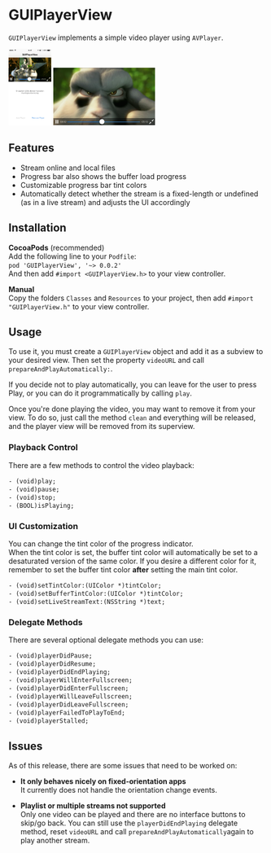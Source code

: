 # GUIPlayerView
`GUIPlayerView` implements a simple video player using `AVPlayer`.

<img src="portrait.png" alt="Portrait screenshot" style="height:150px">

<img src="landscape.png" alt="Landscape screenshot" style="width:200px">

## Features
* Stream online and local files
* Progress bar also shows the buffer load progress
* Customizable progress bar tint colors
* Automatically detect whether the stream is a fixed-length or undefined (as in a live stream) and adjusts the UI accordingly

## Installation
**CocoaPods** (recommended)  
Add the following line to your `Podfile`:  
`pod 'GUIPlayerView', '~> 0.0.2'`  
And then add `#import <GUIPlayerView.h>` to your view controller.

**Manual**  
Copy the folders `Classes` and `Resources` to your project, then add `#import "GUIPlayerView.h"` to your view controller.
## Usage
To use it, you must create a `GUIPlayerView` object and add it as a subview to your desired view.
Then set the property `videoURL` and call `prepareAndPlayAutomatically:`.

If you decide not to play automatically, you can leave for the user to press Play, or you can do it programmatically by calling `play`.

Once you're done playing the video, you may want to remove it from your view. To do so, just call the method `clean` and everything will be released, and the player view will be removed from its superview.

### Playback Control
There are a few methods to control the video playback:
```obj-c
- (void)play;
- (void)pause;
- (void)stop;
- (BOOL)isPlaying;
```

### UI Customization
You can change the tint color of the progress indicator.  
When the tint color is set, the buffer tint color will automatically be set to a desaturated version of the same color. If you desire a different color for it, remember to set the buffer tint color **after** setting the main tint color.
```obj-c
- (void)setTintColor:(UIColor *)tintColor;
- (void)setBufferTintColor:(UIColor *)tintColor;
- (void)setLiveStreamText:(NSString *)text;
```
### Delegate Methods
There are several optional delegate methods you can use:
```obj-c
- (void)playerDidPause;
- (void)playerDidResume;
- (void)playerDidEndPlaying;
- (void)playerWillEnterFullscreen;
- (void)playerDidEnterFullscreen;
- (void)playerWillLeaveFullscreen;
- (void)playerDidLeaveFullscreen;
- (void)playerFailedToPlayToEnd;
- (void)playerStalled;
```

## Issues
As of this release, there are some issues that need to be worked on:

* **It only behaves nicely on fixed-orientation apps**  
It currently does not handle the orientation change events.

* **Playlist or multiple streams not supported**  
Only one video can be played and there are no interface buttons to skip/go back. You can still use the `playerDidEndPlaying` delegate method, reset `videoURL` and call `prepareAndPlayAutomatically`again to play another stream.
